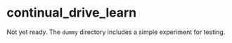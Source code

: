 # continual_drive_learn

Not yet ready. The `dummy` directory includes a simple experiment for testing.
